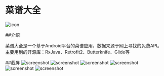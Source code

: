 # 菜谱大全

![icon](https://github.com/i7guokui/Recipes/blob/master/app/src/main/res/mipmap-xxhdpi/ic_launcher.png)

##介绍

菜谱大全是一个基于Android平台的菜谱应用，数据来源于网上寻找的免费API。
主要用到的开源库：RxJava、Retrofit2、Butterknife、Glide等

##截屏
![screenshot](https://github.com/i7guokui/Recipes/tree/master/screenshots/Screenshot_2017-03-12-02-31-25.png)
![screenshot](https://github.com/i7guokui/Recipes/tree/master/screenshots/Screenshot_2017-03-12-02-31-36.png)
![screenshot](https://github.com/i7guokui/Recipes/tree/master/screenshots/Screenshot_2017-03-12-02-32-59.png)
![screenshot](https://github.com/i7guokui/Recipes/tree/master/screenshots/Screenshot_2017-03-12-02-33-16.png)
![screenshot](https://github.com/i7guokui/Recipes/tree/master/screenshots/Screenshot_2017-03-12-02-35-00.png)
![screenshot](https://github.com/i7guokui/Recipes/tree/master/screenshots/Screenshot_2017-03-12-02-36-34.png)
